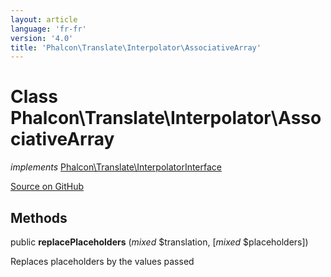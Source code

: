 ```yaml
---
layout: article
language: 'fr-fr'
version: '4.0'
title: 'Phalcon\Translate\Interpolator\AssociativeArray'
---
```


# Class **Phalcon\Translate\Interpolator\AssociativeArray**

*implements* [Phalcon\Translate\InterpolatorInterface](api/Phalcon_Translate_InterpolatorInterface)

<a href="https://github.com/phalcon/cphalcon/tree/v4.0.0/phalcon/translate/interpolator/associativearray.zep" class="btn btn-default btn-sm">Source on GitHub</a>

## Methods

public **replacePlaceholders** (*mixed* $translation, [*mixed* $placeholders])

Replaces placeholders by the values passed
